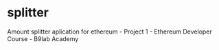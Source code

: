# splitter
Amount splitter aplication for ethereum - Project 1 - Ethereum Developer Course - B9lab Academy
